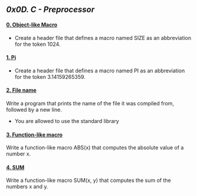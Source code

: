 ## *0x0D. C - Preprocessor*

#### [0. Object-like Macro]()

- Create a header file that defines a macro named SIZE as an abbreviation for the token 1024.

#### [1. Pi]()

- Create a header file that defines a macro named PI as an abbreviation for the token 3.14159265359.

#### [2. File name]()

Write a program that prints the name of the file it was compiled from, followed by a new line.

- You are allowed to use the standard library

#### [3. Function-like macro]()

Write a function-like macro ABS(x) that computes the absolute value of a number x.

#### [4. SUM]()
Write a function-like macro SUM(x, y) that computes the sum of the numbers x and y.

